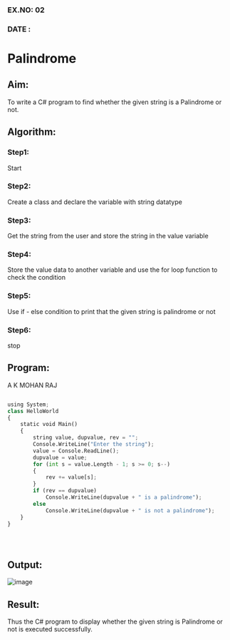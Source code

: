 ### EX.NO: 02

### DATE : 

# Palindrome


## Aim:
To write a C# program to find whether the given string is a Palindrome or not.
## Algorithm:

### Step1: 
Start
### Step2:
Create a class and declare the  variable with string datatype
### Step3:
Get the string from the user and store the string in the value variable
### Step4:
Store the value data to another variable and use the for loop function to check the condition
### Step5:
Use if - else condition to print that the given string is palindrome or not 
### Step6:
stop

## Program:
A K MOHAN RAJ 
``` python 3

using System;
class HelloWorld
{
    static void Main()
    {
        string value, dupvalue, rev = "";
        Console.WriteLine("Enter the string");  
        value = Console.ReadLine();
        dupvalue = value;
        for (int s = value.Length - 1; s >= 0; s--)
        {
            rev += value[s];
        }
        if (rev == dupvalue)
            Console.WriteLine(dupvalue + " is a palindrome");
        else
            Console.WriteLine(dupvalue + " is not a palindrome");
    }
}





```

## Output:

![image](https://user-images.githubusercontent.com/81132849/163700693-6e0547b7-069e-4aa5-b5cc-5af9bbfde66b.png)


## Result:
Thus the C# program to display whether the given string is Palindrome or not is executed successfully.
